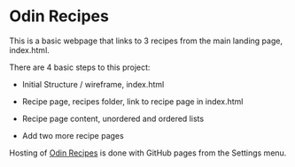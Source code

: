 # Odin Recipes

This is a basic webpage that links to 3 recipes from the main landing page, index.html.

There are 4 basic steps to this project:

- Initial Structure / wireframe, index.html

- Recipe page, recipes folder, link to recipe page in index.html

- Recipe page content, unordered and ordered lists

- Add two more recipe pages

Hosting of [Odin Recipes](https://frotzen.github.io/odin-recipes) is done with GitHub pages from the Settings menu.
